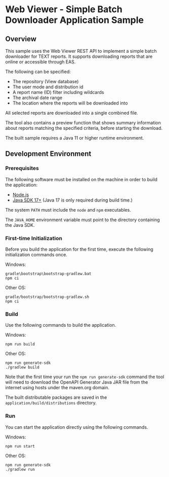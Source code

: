 # Web Viewer - Simple Batch Downloader Application Sample

## Overview

This sample uses the Web Viewer REST API to implement a simple batch
downloader for TEXT reports. It supports downloading reports that are
online or accessible through EAS.

The following can be specified:

- The repository (View database)
- The user mode and distribution id
- A report name (ID) filter including wildcards
- The archival date range
- The location where the reports will be downloaded into

All selected reports are downloaded into a single combined file.

The tool also contains a preview function that shows summary information
about reports matching the specified criteria, before starting the download.

The built sample requires a Java 11 or higher runtime environment.

## Development Environment

### Prerequisites

The following software must be installed on the machine in order to build the application:

- [Node.js](https://nodejs.org/en/)
- [Java SDK 17+](https://adoptium.net/) (Java 17 is only required during build time.)

The system `PATH` must include the `node` and `npm` executables.

The `JAVA_HOME` environment variable must point to the directory containing the Java SDK.

### First-time Initialization

Before you build the application for the first time, execute the following initialization commands
once.

Windows:

    gradle\bootstrap\bootstrap-gradlew.bat
    npm ci

Other OS:

    gradle/bootstrap/bootstrap-gradlew.sh
    npm ci

### Build

Use the following commands to build the application.

Windows:

    npm run build

Other OS:

    npm run generate-sdk
    ./gradlew build

Note that the first time your run the `npm run generate-sdk` command the tool will need to download
the OpenAPI Generator Java JAR file from the internet using hosts under the maven.org domain.

The built distributable packages are saved in the `application/build/distributions` directory.

### Run

You can start the application directly using the following commands.

Windows:

    npm run start

Other OS:

    npm run generate-sdk
    ./gradlew run
